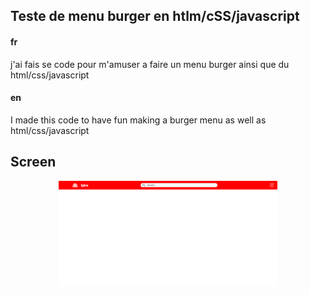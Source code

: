 ## Teste de menu burger en htlm/cSS/javascript
#### fr
j'ai fais se code pour m'amuser a faire un menu burger ainsi que du html/css/javascript

#### en 
I made this code to have fun making a burger menu as well as html/css/javascript

## Screen 

<p align="center">
<img src="https://github.com/peter-centini/menu-burger-html-css-javscript/blob/main/screen.jpeg" width="350" title="project img">
</p>
